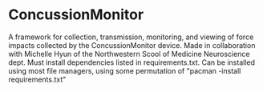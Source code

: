 # ConcussionMonitor
A framework for collection, transmission, monitoring, and viewing of force impacts collected by the ConcussionMonitor device. 
Made in collaboration with Michelle Hyun of the Northwestern Scool of Medicine Neuroscience dept. 
Must install dependencies listed in requirements.txt. Can be installed using most file managers, using some permutation of "pacman -install requirements.txt"